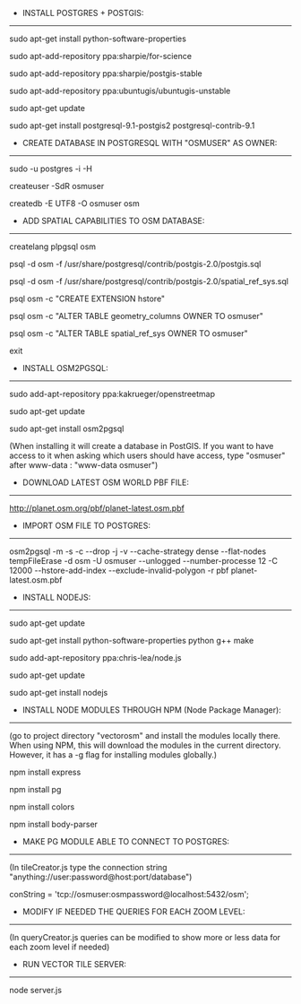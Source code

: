 - INSTALL POSTGRES + POSTGIS:
-----------------------------

sudo apt-get install python-software-properties

sudo apt-add-repository ppa:sharpie/for-science

sudo apt-add-repository ppa:sharpie/postgis-stable

sudo apt-add-repository ppa:ubuntugis/ubuntugis-unstable

sudo apt-get update

sudo apt-get install postgresql-9.1-postgis2 postgresql-contrib-9.1


- CREATE DATABASE IN POSTGRESQL WITH "OSMUSER" AS OWNER:
--------------------------------------------------------

sudo -u postgres -i -H

createuser -SdR osmuser

createdb -E UTF8 -O osmuser osm


- ADD SPATIAL CAPABILITIES TO OSM DATABASE:
-------------------------------------------

createlang plpgsql osm

psql -d osm -f /usr/share/postgresql/contrib/postgis-2.0/postgis.sql

psql -d osm -f /usr/share/postgresql/contrib/postgis-2.0/spatial_ref_sys.sql

psql osm -c "CREATE EXTENSION hstore"

psql osm -c "ALTER TABLE geometry_columns OWNER TO osmuser"

psql osm -c "ALTER TABLE spatial_ref_sys OWNER TO osmuser"

exit


- INSTALL OSM2PGSQL:
-------------------------------------------

sudo add-apt-repository ppa:kakrueger/openstreetmap

sudo apt-get update

sudo apt-get install osm2pgsql

(When installing it will create a database in PostGIS. If you want to have access to it when asking which users should have access, type "osmuser" after www-data : "www-data osmuser")


- DOWNLOAD LATEST OSM WORLD PBF FILE:
--------------------------------

http://planet.osm.org/pbf/planet-latest.osm.pbf


- IMPORT OSM FILE TO POSTGRES:
------------------------------

osm2pgsql -m -s -c --drop -j -v --cache-strategy dense --flat-nodes tempFileErase  -d osm -U osmuser --unlogged --number-processe 12 -C 12000 --hstore-add-index --exclude-invalid-polygon -r pbf  planet-latest.osm.pbf


- INSTALL NODEJS:
-----------------

sudo apt-get update

sudo apt-get install python-software-properties python g++ make

sudo add-apt-repository ppa:chris-lea/node.js

sudo apt-get update

sudo apt-get install nodejs


- INSTALL NODE MODULES THROUGH NPM (Node Package Manager):
----------------------------------------------------------

(go to project directory "vectorosm" and install the modules locally there. When using NPM, this will download the modules in the current directory. However, it has a -g flag for installing modules globally.)

npm install express

npm install pg

npm install colors

npm install body-parser


- MAKE PG MODULE ABLE TO CONNECT TO POSTGRES:
---------------------------------------------

(In tileCreator.js type the connection string "anything://user:password@host:port/database")

conString = 'tcp://osmuser:osmpassword@localhost:5432/osm';


- MODIFY IF NEEDED THE QUERIES FOR EACH ZOOM LEVEL:
---------------------------------------------------

(In queryCreator.js queries can be modified to show more or less data for each zoom level if needed)


- RUN VECTOR TILE SERVER:
-------------------------

node server.js
